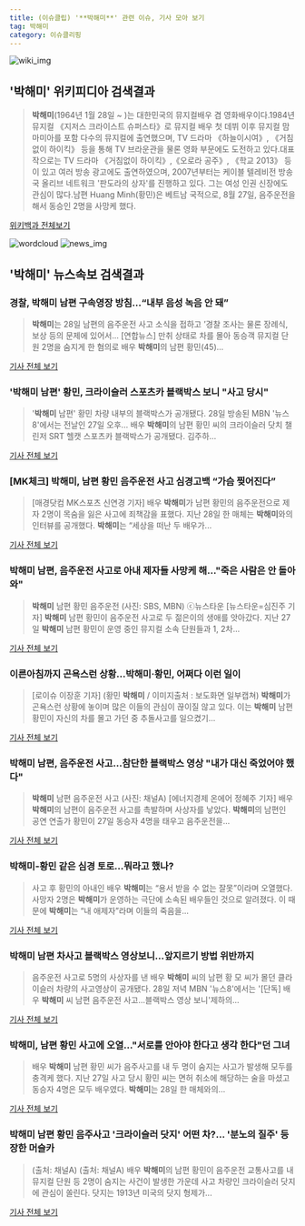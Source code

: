 ```yaml
---
title: (이슈클립) '**박해미**' 관련 이슈, 기사 모아 보기
tag: 박해미
category: 이슈클리핑
---
```

![wiki_img](https://user-images.githubusercontent.com/42597476/44503234-41136a80-a6d0-11e8-9071-6fc6418eafe4.png)
## **'**박해미**'** 위키피디아 검색결과
>**박해미**(1964년 1월 28일 ~ )는 대한민국의 뮤지컬배우 겸 영화배우이다.1984년 뮤지컬 《지저스 크라이스트 슈퍼스타》로 뮤지컬 배우 첫 데뷔 이후 뮤지컬 맘마미아를 포함 다수의 뮤지컬에 출연했으며, TV 드라마 《하늘이시여》, 《거침없이 하이킥》 등을 통해 TV 브라운관을 물론 영화 부문에도 도전하고 있다.대표작으로는 TV 드라마 《거침없이 하이킥》,《오로라 공주》, 《학교 2013》 등이 있고 여러 방송 광고에도 출연하였으며, 2007년부터는 케이블 텔레비전 방송국 올리브 네트워크 '판도라의 상자'를 진행하고 있다. 그는 여성 인권 신장에도 관심이 많다.남편 Huang Minh(황민)은 베트남 국적으로, 8월 27일, 음주운전을 해서 동승인 2명을 사망케 했다.

<a href="https://ko.wikipedia.org/wiki/박해미" target="_blank">위키백과 전체보기</a>

![wordcloud](https://s3.ap-northeast-2.amazonaws.com/lyrics101-wordcloud/2018-08-29-1535491212.png)
![news_img](https://user-images.githubusercontent.com/42597476/44507050-1206f400-a6e4-11e8-8d98-7ffbfebb353f.png)
## **'**박해미**'** 뉴스속보 검색결과
### 경찰, **박해미** 남편 구속영장 방침…“내부 음성 녹음 안 돼”

>**박해미**는 28일 남편의 음주운전 사고 소식을 접하고 ’경찰 조사는 물론 장례식, 보상 등의 문제에 있어서... [연합뉴스] 만취 상태로 차를 몰아 동승객 뮤지컬 단원 2명을 숨지게 한 혐의로 배우 **박해미**의 남편 황민(45)...

<a href="http://news.joins.com/article/olink/22514688" target="_blank">기사 전체 보기</a>

### '**박해미** 남편' 황민, 크라이슬러 스포츠카 블랙박스 보니 "사고 당시"

>'**박해미** 남편' 황민 차량 내부의 블랙박스가 공개됐다. 28일 방송된 MBN '뉴스8'에서는 전날인 27일 오후... 배우 **박해미**의 남편 황민 씨의 크라이슬러 닷치 챌린저 SRT 헬캣 스포츠카 블랙박스가 공개됐다. 김주하...

<a href="http://sports.hankooki.com/lpage/entv/201808/sp20180829004136136660.htm" target="_blank">기사 전체 보기</a>

### [MK체크] **박해미**, 남편 황민 음주운전 사고 심경고백 “가슴 찢어진다”

>[매경닷컴 MK스포츠 신연경 기자] 배우 **박해미**가 남편 황민의 음주운전으로 제자 2명이 목숨을 잃은 사고에 죄책감을 표했다. 지난 28일 한 매체는 **박해미**와의 인터뷰를 공개했다. **박해미**는 “세상을 떠난 두 배우가...

<a href="http://sports.mk.co.kr/view.php?year=2018&no=541780" target="_blank">기사 전체 보기</a>

### **박해미** 남편, 음주운전 사고로 아내 제자들 사망케 해…"죽은 사람은 안 돌아와"

>**박해미** 남편 황민 음주운전 (사진: SBS, MBN) ⓒ뉴스타운 [뉴스타운=심진주 기자] **박해미** 남편 황민이 음주운전 사고로 두 젊은이의 생애를 앗아갔다. 지난 27일 **박해미** 남편 황민이 운영 중인 뮤지컬 소속 단원들과 1, 2차...

<a href="http://www.newstown.co.kr/news/articleView.html?idxno=338371" target="_blank">기사 전체 보기</a>

### 이른아침까지 곤욕스런 상황...**박해미**·황민, 어쩌다 이런 일이

>[로이슈 이장훈 기자] (황민 **박해미** / 이미지출처 : 보도화면 일부캡쳐) **박해미**가 곤욕스런 상황에 놓이며 많은 이들의 관심이 끊이질 않고 있다. 이는 **박해미** 남편 황민이 자신의 차를 몰고 가던 중 추돌사고를 일으켰기...

<a href="http://www.lawissue.co.kr/view.php?ud=2018082904260228746a28b45db0_12" target="_blank">기사 전체 보기</a>

### **박해미** 남편, 음주운전 사고…참단한 블랙박스 영상 "내가 대신 죽었어야 했다"

>**박해미** 남편 음주운전 사고 (사진: 채널A) [에너지경제 온에어 정혜주 기자] 배우 **박해미**의 남편이 음주운전 사고를 촉발하며 사상자를 낳았다. **박해미**의 남편인 공연 연출가 황민이 27일 동승자 4명을 태우고 음주운전을...

<a href="http://www.ekn.kr/news/article_lab.html?no=382974" target="_blank">기사 전체 보기</a>

### **박해미**-황민 같은 심경 토로…뭐라고 했나?

>사고 후 황민의 아내인 배우 **박해미**는 “용서 받을 수 없는 잘못”이라며 오열했다. 사망자 2명은 **박해미**가 운영하는 극단에 소속된 배우들인 것으로 알려졌다. 이 때문에 **박해미**는 “내 애제자”라며 이들의 죽음을...

<a href="http://www.dailian.co.kr/news/view/735639/?sc=naver" target="_blank">기사 전체 보기</a>

### **박해미** 남편 차사고 블랙박스 영상보니…앞지르기 방법 위반까지

>음주운전 사고로 5명의 사상자를 낸 배우 **박해미** 씨의 남편 황 모 씨가 몰던 클라이슬러 차량의 사고영상이 공개됐다. 28일 저녁 MBN '뉴스8'에서는 '[단독] 배우 **박해미** 씨 남편 음주운전 사고…블랙박스 영상 보니'제하의...

<a href="http://www.gyotongn.com/news/articleView.html?idxno=197283" target="_blank">기사 전체 보기</a>

### **박해미**, 남편 황민 사고에 오열…"서로를 안아야 한다고 생각 한다"던 그녀

>배우 **박해미** 남편 황민 씨가 음주사고를 내 두 명이 숨지는 사고가 발생해 모두를 충격케 했다. 지난 27일 사고 당시 황민 씨는 면허 취소에 해당하는 술을 마셨고 동승자 4명은 모두 배우였다.   **박해미**는 28일 한 매체와의...

<a href="http://www.daejeontoday.com/news/articleView.html?idxno=510620" target="_blank">기사 전체 보기</a>

### **박해미** 남편 황민 음주사고 '크라이슬러 닷지' 어떤 차?… '분노의 질주' 등장한 머슬카

>(출처: 채널A) (출처: 채널A) 배우 **박해미**의 남편 황민이 음주운전 교통사고를 내 뮤지컬 단원 등 2명이 숨지는 사건이 발생한 가운데 사고 차량인 크라이슬러 닷지에 관심이 쏠린다. 닷지는 1913년 미국의 닷지 형제가...

<a href="http://www.newscj.com/news/articleView.html?idxno=550239" target="_blank">기사 전체 보기</a>


